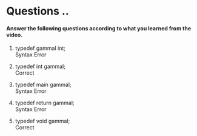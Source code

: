# Questions ..

#### Answer the following questions according to what you learned from the video.

1. typedef gammal int;  
   Syntax Error

2. typedef int gammal;  
   Correct

3. typedef main gammal;  
   Syntax Error

4. typedef return gammal;  
   Syntax Error

5. typedef void gammal;  
   Correct
